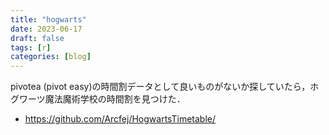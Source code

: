 ```yaml
---
title: "hogwarts"
date: 2023-06-17
draft: false
tags: [r]
categories: [blog]
---
```


pivotea (pivot easy)の時間割データとして良いものがないか探していたら，ホグワーツ魔法魔術学校の時間割を見つけた．

- https://github.com/Arcfej/HogwartsTimetable/
